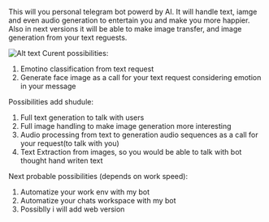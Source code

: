 This will you personal telegram bot powerd by AI. It will handle text, iamge and even audio generation to entertain you and make you more happier.
Also in next versions it will be able to make image transfer, and image generation from your text reguests.

![Alt text]()
Curent possibilities: 
  1. Emotino classification from text request
  2. Generate face image as a call for your text request considering emotion in your message

Possibilities add shudule:
  1. Full text generation to talk with users
  2. Full image handling to make image generation more interesting
  3. Audio processing from text to generation audio sequences as a call for your request(to talk with you)
  4. Text Extraction from images, so you would be able to talk with bot thought hand writen text

Next probable possibilities (depends on work speed):
  1. Automatize your work env with my bot
  2. Automatize your chats workspace with my bot
  3. Possiblly i will add web version
